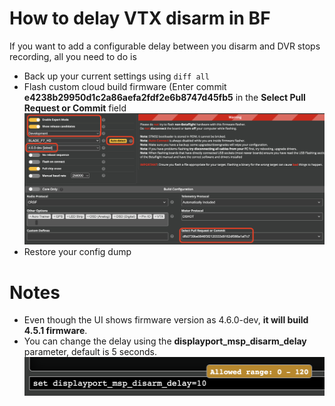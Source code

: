 # How to delay VTX disarm in BF

If you want to add a configurable delay between you disarm and DVR stops recording, all you need to do is
- Back up your current settings using `diff all`
- Flash custom cloud build firmware (Enter commit **e4238b29950d1c2a86aefa2fdf2e6b8747d45fb5** in the **Select Pull Request or Commit** field
    ![Flashing custom firmware](/images/custom_commit.png?raw=true "text")
- Restore your config dump

# Notes
- Even though the UI shows firmware version as 4.6.0-dev, **it will build 4.5.1 firmware**.
- You can change the delay using the **displayport_msp_disarm_delay** parameter, default is 5 seconds.
    ![Flashing custom firmware](/images/cli_param.png?raw=true "text")

